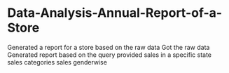 # Data-Analysis-Annual-Report-of-a-Store
Generated a report for a store based on the raw data 
Got the raw data
Generated report based on the query provided
sales in a specific state
sales categories
sales genderwise
